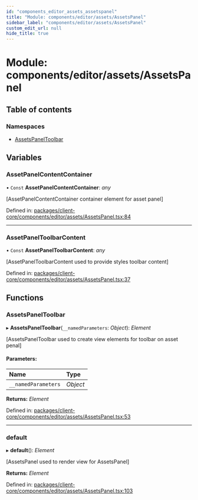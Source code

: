 ```yaml
---
id: "components_editor_assets_assetspanel"
title: "Module: components/editor/assets/AssetsPanel"
sidebar_label: "components/editor/assets/AssetsPanel"
custom_edit_url: null
hide_title: true
---
```


# Module: components/editor/assets/AssetsPanel

## Table of contents

### Namespaces

- [AssetsPanelToolbar](components_editor_assets_assetspanel.assetspaneltoolbar.md)

## Variables

### AssetPanelContentContainer

• `Const` **AssetPanelContentContainer**: *any*

[AssetPanelContentContainer container element for asset panel]

Defined in: [packages/client-core/components/editor/assets/AssetsPanel.tsx:84](https://github.com/xr3ngine/xr3ngine/blob/56376a778/packages/client-core/components/editor/assets/AssetsPanel.tsx#L84)

___

### AssetPanelToolbarContent

• `Const` **AssetPanelToolbarContent**: *any*

[AssetPanelToolbarContent used to provide styles toolbar content]

Defined in: [packages/client-core/components/editor/assets/AssetsPanel.tsx:37](https://github.com/xr3ngine/xr3ngine/blob/56376a778/packages/client-core/components/editor/assets/AssetsPanel.tsx#L37)

## Functions

### AssetsPanelToolbar

▸ **AssetsPanelToolbar**(`__namedParameters`: *Object*): *Element*

[AssetsPanelToolbar used to create view elements for toolbar on asset penal]

#### Parameters:

Name | Type |
:------ | :------ |
`__namedParameters` | *Object* |

**Returns:** *Element*

Defined in: [packages/client-core/components/editor/assets/AssetsPanel.tsx:53](https://github.com/xr3ngine/xr3ngine/blob/56376a778/packages/client-core/components/editor/assets/AssetsPanel.tsx#L53)

___

### default

▸ **default**(): *Element*

[AssetsPanel used to render view for AssetsPanel]

**Returns:** *Element*

Defined in: [packages/client-core/components/editor/assets/AssetsPanel.tsx:103](https://github.com/xr3ngine/xr3ngine/blob/56376a778/packages/client-core/components/editor/assets/AssetsPanel.tsx#L103)
